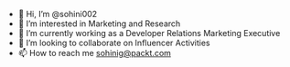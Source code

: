 - 👋 Hi, I’m @sohini002
- 👀 I’m interested in Marketing and Research
- 🌱 I’m currently working as a Developer Relations Marketing Executive
- 💞️ I’m looking to collaborate on Influencer Activities
- 📫 How to reach me sohinig@packt.com

<!---
sohini002/sohini002 is a ✨ special ✨ repository because its `README.md` (this file) appears on your GitHub profile.
You can click the Preview link to take a look at your changes.
--->
